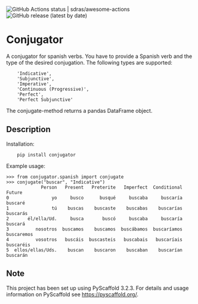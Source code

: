 ![GitHub Actions status | sdras/awesome-actions](https://github.com/plysytsya/conjugator/workflows/runtests/badge.svg)
![GitHub release (latest by date)](https://img.shields.io/github/v/release/plysytsya/conjugator)


# Conjugator


A conjugator for spanish verbs. You have to provide a Spanish verb and the type of the desired conjugation.
The following types are supported:

        'Indicative',
        'Subjunctive',
        'Imperative',
        'Continuous (Progressive)',
        'Perfect',
        'Perfect Subjunctive'

The conjugate-method returns a pandas DataFrame object.


## Description

Installation:

        pip install conjugator

Example usage:

    >>> from conjugator.spanish import conjugate
    >>> conjugate("buscar", "Indicative")
                 Person   Present   Preterite   Imperfect  Conditional      Future
    0                yo     busco      busqué     buscaba     buscaría     buscaré
    1                tú    buscas    buscaste    buscabas    buscarías    buscarás
    2       él/ella/Ud.     busca       buscó     buscaba     buscaría     buscará
    3          nosotros  buscamos    buscamos  buscábamos  buscaríamos  buscaremos
    4          vosotros   buscáis  buscasteis   buscabais   buscaríais   buscaréis
    5  ellos/ellas/Uds.    buscan    buscaron    buscaban    buscarían    buscarán



## Note

This project has been set up using PyScaffold 3.2.3. For details and usage
information on PyScaffold see https://pyscaffold.org/.
